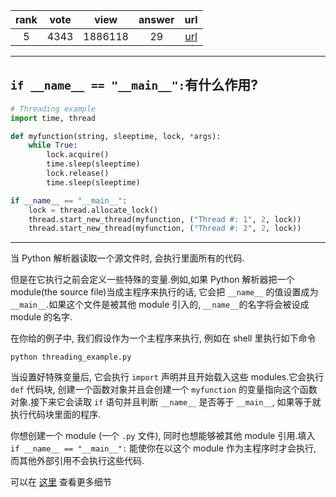 
| rank | vote | view | answer | url |
|:-:|:-:|:-:|:-:|:-:|
|5|4343|1886118|29| [url](http://stackoverflow.com/questions/419163/what-does-if-name-main-do) |
***

## `if __name__ == "__main__":`有什么作用?

```python
# Threading example
import time, thread

def myfunction(string, sleeptime, lock, *args):
    while True:
        lock.acquire()
        time.sleep(sleeptime)
        lock.release()
        time.sleep(sleeptime)

if __name__ == "__main__":
    lock = thread.allocate_lock()
    thread.start_new_thread(myfunction, ("Thread #: 1", 2, lock))
    thread.start_new_thread(myfunction, ("Thread #: 2", 2, lock))
```

***

当 Python 解析器读取一个源文件时, 会执行里面所有的代码.

但是在它执行之前会定义一些特殊的变量.例如,如果 Python 解析器把一个 module(the source file)当成主程序来执行的话, 它会把 `__name__` 的值设置成为 `__main__`.如果这个文件是被其他 module 引入的, `__name__`的名字将会被设成 module 的名字.

在你给的例子中, 我们假设作为一个主程序来执行, 例如在 shell 里执行如下命令

```shell
python threading_example.py
```

当设置好特殊变量后, 它会执行 `import` 声明并且开始载入这些 modules.它会执行 `def` 代码块, 创建一个函数对象并且会创建一个 `myfunction` 的变量指向这个函数对象.接下来它会读取 `if` 语句并且判断 `__name__` 是否等于 `__main__`, 如果等于就执行代码块里面的程序.

你想创建一个 module (一个 `.py` 文件), 同时也想能够被其他 module 引用.填入 `if __name__ == "__main__":` 能使你在以这个 module 作为主程序时才会执行, 而其他外部引用不会执行这些代码.

可以在 [这里](http://ibiblio.org/g2swap/byteofpython/read/module-name.html) 查看更多细节